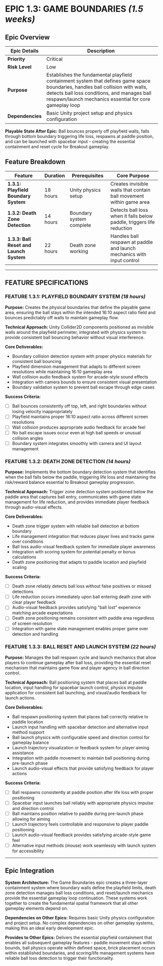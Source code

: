 # **EPIC 1.3: GAME BOUNDARIES** *(1.5 weeks)*

## **Epic Overview**

| Epic Details | Description |
| --- | --- |
| **Priority** | Critical |
| **Risk Level** | Low |
| **Purpose** | Establishes the fundamental playfield containment system that defines game space boundaries, handles ball collision with walls, detects ball loss conditions, and manages ball respawn/launch mechanics essential for core gameplay loop |
| **Dependencies** | Basic Unity project setup and physics configuration |

**Playable State After Epic:** Ball bounces properly off playfield walls, falls through bottom boundary triggering life loss, respawns at paddle position, and can be launched with spacebar input - creating the essential containment and reset cycle for Breakout gameplay.

## **Feature Breakdown**

| Feature | Duration | Prerequisites | Core Purpose |
| --- | --- | --- | --- |
| **1.3.1: Playfield Boundary System** | 18 hours | Unity physics setup | Creates invisible walls that contain ball movement within game area |
| **1.3.2: Death Zone Detection** | 14 hours | Boundary system complete | Detects ball loss when it falls below paddle, triggers life reduction |
| **1.3.3: Ball Reset and Launch System** | 22 hours | Death zone working | Handles ball respawn at paddle and launch mechanics with input control |

---

## **FEATURE SPECIFICATIONS**

### **FEATURE 1.3.1: PLAYFIELD BOUNDARY SYSTEM** *(18 hours)*

**Purpose:** Creates the physical boundaries that define the playable game area, ensuring the ball stays within the intended 16:10 aspect ratio field and bounces predictably off walls to maintain gameplay flow.

**Technical Approach:** Unity Collider2D components positioned as invisible walls around the playfield perimeter, integrated with physics system to provide consistent ball bouncing behavior without visual interference.

**Core Deliverables:**
- Boundary collision detection system with proper physics materials for consistent ball bouncing
- Playfield dimension management that adapts to different screen resolutions while maintaining 16:10 gameplay area
- Wall collision audio feedback system for arcade-style sound effects
- Integration with camera bounds to ensure consistent visual presentation
- Boundary validation system to prevent ball escape through edge cases

**Success Criteria:**
- [ ] Ball bounces consistently off top, left, and right boundaries without losing velocity inappropriately
- [ ] Playfield maintains proper 16:10 aspect ratio across different screen resolutions
- [ ] Wall collision produces appropriate audio feedback for arcade feel
- [ ] No ball escape issues occur even at high ball speeds or unusual collision angles
- [ ] Boundary system integrates smoothly with camera and UI layout management

### **FEATURE 1.3.2: DEATH ZONE DETECTION** *(14 hours)*

**Purpose:** Implements the bottom boundary detection system that identifies when the ball falls below the paddle, triggering life loss and maintaining the risk/reward balance essential to Breakout gameplay progression.

**Technical Approach:** Trigger zone detection system positioned below the paddle area that captures ball entry, communicates with game state management for life reduction, and provides immediate player feedback through audio-visual effects.

**Core Deliverables:**
- Death zone trigger system with reliable ball detection at bottom boundary
- Life management integration that reduces player lives and tracks game over conditions  
- Ball loss audio-visual feedback system for immediate player awareness
- Integration with scoring system for potential penalty or bonus calculations
- Death zone positioning that adapts to paddle location and playfield scaling

**Success Criteria:**
- [ ] Death zone reliably detects ball loss without false positives or missed detections
- [ ] Life reduction occurs immediately upon ball entering death zone with clear player feedback
- [ ] Audio-visual feedback provides satisfying "ball lost" experience matching arcade expectations
- [ ] Death zone positioning remains consistent with paddle area regardless of screen resolution
- [ ] Integration with game state management enables proper game over detection and handling

### **FEATURE 1.3.3: BALL RESET AND LAUNCH SYSTEM** *(22 hours)*

**Purpose:** Manages the ball respawn cycle and launch mechanics that allow players to continue gameplay after ball loss, providing the essential reset mechanism that maintains game flow and player agency in ball direction control.

**Technical Approach:** Ball positioning system that places ball at paddle location, input handling for spacebar launch control, physics impulse application for consistent ball launching, and visual/audio feedback for launch actions.

**Core Deliverables:**
- Ball respawn positioning system that places ball correctly relative to paddle location
- Launch input handling with spacebar detection and alternative input method support
- Ball launch physics with configurable speed and direction control for gameplay balance
- Launch trajectory visualization or feedback system for player aiming assistance
- Integration with paddle movement to maintain ball positioning during pre-launch phase
- Launch audio-visual effects that provide satisfying feedback for player actions

**Success Criteria:**
- [ ] Ball respawns consistently at paddle position after life loss with proper positioning
- [ ] Spacebar input launches ball reliably with appropriate physics impulse and direction control
- [ ] Ball maintains position relative to paddle during pre-launch phase allowing for aiming
- [ ] Launch trajectory feels controllable and responsive to player paddle positioning
- [ ] Launch audio-visual feedback provides satisfying arcade-style game feel
- [ ] Alternative input methods (mouse) work seamlessly with launch system for accessibility

---

## **Epic Integration**

**System Architecture:** The Game Boundaries epic creates a three-layer containment system where boundary walls define the playfield limits, death zone detection manages ball loss conditions, and reset/launch mechanics provide the essential gameplay loop continuation. These systems work together to create the fundamental spatial framework that all other gameplay elements depend on.

**Dependencies on Other Epics:** Requires basic Unity physics configuration and project setup. No complex dependencies on other gameplay systems, making this an ideal early development epic.

**Provides to Other Epics:** Delivers the essential playfield containment that enables all subsequent gameplay features - paddle movement stays within bounds, ball physics operate within defined space, brick placement occurs within established boundaries, and scoring/life management systems have reliable ball loss detection to trigger their functionality.